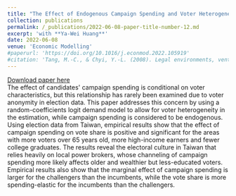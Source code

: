 ```yaml
---
title: "The Effect of Endogenous Campaign Spending and Voter Heterogeneity on Candidates’ Vote Share: The Case of 2014 Taiwanese Local Elections"
collection: publications
permalink: /_publications/2022-06-08-paper-title-number-12.md
excerpt: 'with **Ya-Wei Huang**'
date: 2022-06-08
venue: 'Economic Modelling'
#paperurl: 'https://doi.org/10.1016/j.econmod.2022.105919'
#citation: 'Tang, M.-C., & Chyi, Y.-L. (2008). Legal environments, venture capital, and total factor productivity growth of taiwanese industry. Contemporary Economic Policy, 26(3).'
---
```

[Download paper here](https://doi.org/10.1016/j.econmod.2022.105919)<br/>
The effect of candidates' campaign spending is conditional on voter characteristics, but this relationship has rarely been examined due to voter anonymity in election data. This paper addresses this concern by using a random-coefficients logit demand model to allow for voter heterogeneity in the estimation, while campaign spending is considered to be endogenous. Using election data from Taiwan, empirical results show that the effect of campaign spending on vote share is positive and significant for the areas with more voters over 65 years old, more high-income earners and fewer college graduates. The results reveal the electoral culture in Taiwan that relies heavily on local power brokers, whose channeling of campaign spending more likely affects older and wealthier but less-educated voters. Empirical results also show that the marginal effect of campaign spending is larger for the challengers than the incumbents, while the vote share is more spending-elastic for the incumbents than the challengers. 
